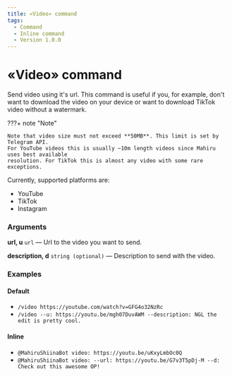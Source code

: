 ```yaml
---
title: «Video» command
tags:
  - Command
  - Inline command
  - Version 1.0.0
---
```


# «Video» command

Send video using it's url. This command is useful if you, for example, don't want to download the video on your device or want to download TikTok video without a watermark.

???+ note "Note"

    Note that video size must not exceed **50MB**. This limit is set by Telegram API. 
    For YouTube videos this is usually ~10m length videos since Mahiru uses best available 
    resolution. For TikTok this is almost any video with some rare exceptions.

Currently, supported platforms are:

- YouTube
- TikTok
- Instagram

### Arguments

**url, u**  `url` — Url to the video you want to send.

**description, d** `string (optional)` — Description to send with the video.

### Examples

#### Default
+ `/video https://youtube.com/watch?v=GFG4o32NzRc`
+ `/video --u: https://youtu.be/mgh07DuvAWM --description: NGL the edit is pretty cool.`

#### Inline
+ `@MahiruShiinaBot video: https://youtu.be/uKxyLmbOc0Q`
+ `@MahiruShiinaBot video: --url: https://youtu.be/G7v3T5pDj-M --d: Check out this awesome OP!`